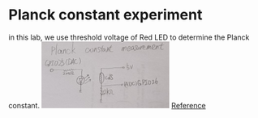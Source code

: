 # Planck constant experiment
in this lab, we use threshold voltage of Red LED to determine the Planck constant.
<img align="justify" src="Planck_constant_measurement.jpg" alt="PlanckCM" style="width:50%">
[Reference](https://ncmn.unl.edu/outreach/Home_Resources/PlanckAnnotations.pdf)

